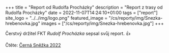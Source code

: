 +++
title = "Report od Rudolfa Procházky"
description = "Report z trasy od Rudolfa Procházky"
date = 2022-11-07T14:24:10+01:00
tags = ["report"]
site_logo = "../../img/logo.png"
featured_image = "/cs/reporty/img/Snezka-hrebenovka.jpg"
images = ["/cs/reporty/img/Snezka-hrebenovka.jpg"]
+++

Čerstvý držitel FKT _Rudolf Procházka_ sepsal svůj report. 👍

Čtěte: [Černá Sněžka 2022](//behamsvujsen.blogspot.com/2022/11/cerna-snezka-2022.html)

